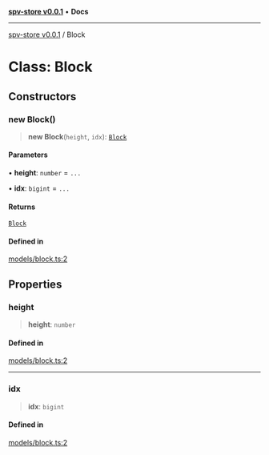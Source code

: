 [**spv-store v0.0.1**](../README.md) • **Docs**

***

[spv-store v0.0.1](../globals.md) / Block

# Class: Block

## Constructors

### new Block()

> **new Block**(`height`, `idx`): [`Block`](Block.md)

#### Parameters

• **height**: `number` = `...`

• **idx**: `bigint` = `...`

#### Returns

[`Block`](Block.md)

#### Defined in

[models/block.ts:2](https://github.com/shruggr/ts-casemod-spv/blob/3ea4eaa98b52595d9cf79b03096c7b1d167ad808/src/models/block.ts#L2)

## Properties

### height

> **height**: `number`

#### Defined in

[models/block.ts:2](https://github.com/shruggr/ts-casemod-spv/blob/3ea4eaa98b52595d9cf79b03096c7b1d167ad808/src/models/block.ts#L2)

***

### idx

> **idx**: `bigint`

#### Defined in

[models/block.ts:2](https://github.com/shruggr/ts-casemod-spv/blob/3ea4eaa98b52595d9cf79b03096c7b1d167ad808/src/models/block.ts#L2)
